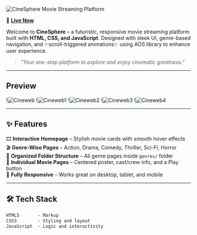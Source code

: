 ![CineSphere Movie Streaming Platform](https://capsule-render.vercel.app/api?type=waving&color=gradient&height=150&section=header&text=Movie%20Streaming%20Platform%20:%20CineSphere&fontSize=32)

🚀 **[Live Now](https://aswinash05.github.io/Movie_Streaming_Platform/)**

Welcome to **CineSphere** – a futuristic, responsive movie streaming platform built with **HTML, CSS, and JavaScript**. Designed with sleek UI, genre-based navigation, and ✨scroll-triggered animations✨ using AOS library to enhance user experience.

> *"Your one-stop platform to explore and enjoy cinematic greatness."*

---

## Preview

!![Cineweb](https://github.com/user-attachments/assets/0cf494de-a7d8-4590-b537-738d86abefb6)
!![Cineweb1](https://github.com/user-attachments/assets/683f8735-dd75-4269-a91c-e0af01d31444)
!![Cineweb2](https://github.com/user-attachments/assets/78d7f969-96b5-42d0-8ecd-8b294d05e5de)
!![Cineweb3](https://github.com/user-attachments/assets/5b7d1b9a-b48e-4e41-9bb6-a7ba08abd18c)
!![Cineweb4](https://github.com/user-attachments/assets/440caaad-facf-488f-94a1-4bb052239569)

---


## ✨ Features

🎞️ **Interactive Homepage** – Stylish movie cards with smooth hover effects  
🎬 **Genre-Wise Pages** – Action, Drama, Comedy, Thriller, Sci-Fi, Horror  
📁 **Organized Folder Structure** – All genre pages inside `genres/` folder  
📄 **Individual Movie Pages** – Centered poster, cast/crew info, and a Play button  
📱 **Fully Responsive** – Works great on desktop, tablet, and mobile  


---

## 🛠 Tech Stack

```txt
HTML5       - Markup  
CSS3        - Styling and layout  
JavaScript  - Logic and interactivity  
